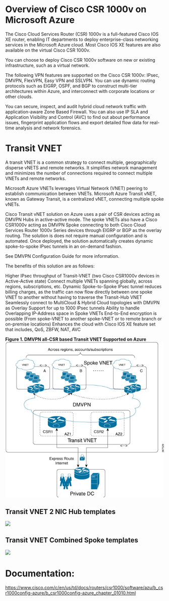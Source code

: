 
<h1>Overview of Cisco CSR 1000v on Microsoft Azure</h1>
<p>
The Cisco Cloud Services Router (CSR) 1000v is a full-featured Cisco IOS XE router, enabling IT departments to deploy enterprise-class networking services in the Microsoft Azure cloud. Most Cisco IOS XE features are also available on the virtual Cisco CSR 1000v.

You can choose to deploy Cisco CSR 1000v software on new or existing infrastructure, such as a virtual network.

The following VPN features are supported on the Cisco CSR 1000v: IPsec, DMVPN, FlexVPN, Easy VPN and SSLVPN. You can use dynamic routing protocols such as EIGRP, OSPF, and BGP to construct multi-tier architectures within Azure, and interconnect with corporate locations or other clouds.

You can secure, inspect, and audit hybrid cloud network traffic with application-aware Zone Based Firewall. You can also use IP SLA and Application Visibility and Control (AVC) to find out about performance issues, fingerprint application flows and export detailed flow data for real-time analysis and network forensics.</p>

<h1>Transit VNET</h1>
<p>A transit VNET is a common strategy to connect multiple, geographically disperse vNETS and remote networks. It simplifies network management and minimizes the number of connections required to connect multiple VNETs and remote networks.

Microsoft Azure VNETs leverages Virtual Network (VNET) peering to establish communication between VNETs. Microsoft Azure Transit vNET, known as Gateway Transit, is a centralized vNET, connecting multiple spoke vNETs.

Cisco Transit vNET solution on Azure uses a pair of CSR devices acting as DMVPN Hubs in active-active mode. The spoke VNETs also have a Cisco CSR1000v acting as DMVPN Spoke connecting to both Cisco Cloud Services Router 1000v Series devices through EIGRP or BGP as the overlay routing. The solution is does not require manual configuration and is automated. Once deployed, the solution automatically creates dynamic spoke-to-spoke IPsec tunnels in an on-demand fashion.

See DMVPN Configuration Guide for more information.

The benefits of this solution are as follows:

Higher IPsec throughput of Transit-VNET (two Cisco CSR1000v devices in Active-Active state)
Connect multiple VNETs spanning globally, across regions, subscriptions, etc.
Dynamic Spoke-to-Spoke IPsec tunnel reduces billing charges, as the traffic can now flow directly between one spoke VNET to another without having to traverse the Transit-Hub VNET
Seamlessly connect to MultiCloud & Hybrid Cloud topologies with DMVPN as Overlay
Support for up to 1000 IPsec tunnels
Ability to handle Overlapping IP-Address space in Spoke VNETs
End-to-End encryption is possible (From spoke-VNET to another spoke-VNET or to remote branch or on-premise locations)
Enhances the cloud with Cisco IOS XE feature set that includes, QoS, ZBFW, NAT, AVC

<b>Figure 1. DMVPN all-CSR based Transit VNET Supported on Azure</b>
<img src="dmvpn_tvnet.jpg"/>

</p>


<h2>Transit VNET 2 NIC Hub templates</h2>

<a href="https://portal.azure.com/#create/Microsoft.Template/uri/https%3A%2F%2Fraw.githubusercontent.com%2Fcsr1000v%2Ftransit_vnet_all_csr%2Fmaster%2Ftvnet-16-x-2nic-hub%2FmainTemplate.json" target="_blank">
    <img src="http://azuredeploy.net/deploybutton.png"/>
</a>


<h2>Transit VNET Combined Spoke templates</h2>

<a href="https://portal.azure.com/#create/Microsoft.Template/uri/https%3A%2F%2Fraw.githubusercontent.com%2Fcsr1000v%2Ftransit_vnet_all_csr%2Fmaster%2Ftvnet-16-x-combined-spoke%2FmainTemplate.json" target="_blank">
    <img src="http://azuredeploy.net/deploybutton.png"/>
</a>




<h1>Documentation:</h1>

https://www.cisco.com/c/en/us/td/docs/routers/csr1000/software/azu/b_csr1000config-azure/b_csr1000config-azure_chapter_01010.html
